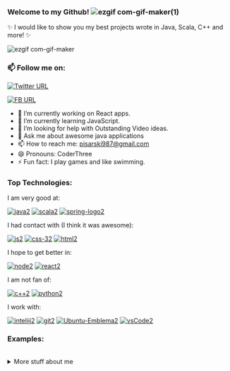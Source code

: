 ### Welcome to my Github! ![ezgif com-gif-maker(1)](https://user-images.githubusercontent.com/73716334/152412167-1bd22ef0-d5ec-47c7-96e6-b706eee7206c.gif)


✨ I would like to show you my best projects wrote in Java, Scala, C++ and more! ✨ 

![ezgif com-gif-maker](https://user-images.githubusercontent.com/73716334/151576766-fed88f9d-d378-4939-8809-42c0cc3b10c2.gif)

### 📫 Follow me on:

[![Twitter URL](https://img.shields.io:/twitter/url?label=%40Remmo123456789&style=social&url=https%3A%2F%2Ftwitter.com%2FRemmo123456789)](https://twitter.com/Remmo123456789)

[![FB URL](https://img.shields.io/badge/Remigiusz_Pisarski-1877F2?style=for-the-badge&logo=facebook&logoColor=white)](https://www.facebook.com/profile.php?id=100007905436766)


- 🔭 I’m currently working on React apps.
- 🌱 I’m currently learning JavaScript.
- 🤔 I’m looking for help with Outstanding Video ideas.
- 💬 Ask me about awesome java applications
- 📫 How to reach me: pisarski987@gmail.com
- 😄 Pronouns: CoderThree
- ⚡ Fun fact: I play games and like swimming.


### Top Technologies:

I am very good at:

[![java2](https://user-images.githubusercontent.com/73716334/152649672-ba74e19a-a1a8-4745-86c6-693235fa531e.png)](https://github.com/Remmo1/Remmo1/blob/main/icons/java.png)
[![scala2](https://user-images.githubusercontent.com/73716334/152649808-3cba80a4-9108-406d-85ee-0876d5bf9f8c.png)](https://github.com/Remmo1/Remmo1/blob/main/icons/scala.png)
[![spring-logo2](https://user-images.githubusercontent.com/73716334/152649809-009658fa-45b5-4771-bfc1-e4782041ec89.png)](https://github.com/Remmo1/Remmo1/blob/main/icons/spring-logo.png)

I had contact with (I think it was awesome):

[![js2](https://user-images.githubusercontent.com/73716334/152649802-b482d985-c477-474e-b39d-6f392c10e77e.png)](https://github.com/Remmo1/Remmo1/blob/main/icons/js.png)
[![css-32](https://user-images.githubusercontent.com/73716334/152853612-1334f0bf-a5f1-4b5b-96b7-d7fc21b570d3.png)](https://github.com/Remmo1/Remmo1/blob/main/icons/css-3.png)
[![html2](https://user-images.githubusercontent.com/73716334/152853627-48ae5e48-e804-40f0-bc79-adbe4a201b90.png)](https://github.com/Remmo1/Remmo1/blob/main/icons/html.png)


I hope to get better in:

[![node2](https://user-images.githubusercontent.com/73716334/152649804-87573079-cae2-410c-816a-a8078adbde89.png)](https://github.com/Remmo1/Remmo1/blob/main/icons/node.png)
[![react2](https://user-images.githubusercontent.com/73716334/152649806-c6b0ead9-d47d-43f5-bed5-8bc8463bd580.png)](https://github.com/Remmo1/Remmo1/blob/main/icons/react.png)

I am not fan of: 

[![c++2](https://user-images.githubusercontent.com/73716334/152853607-661187c9-3fd0-4364-9813-44b3546624e2.png)](https://github.com/Remmo1/Remmo1/blob/main/icons/c%2B%2B.png)
[![python2](https://user-images.githubusercontent.com/73716334/152649805-5999926d-bf33-4bad-9155-f849eb3c08b7.png)](https://github.com/Remmo1/Remmo1/blob/main/icons/python.png)

I work with:

[![inteliij2](https://user-images.githubusercontent.com/73716334/152855024-77f47fe0-24a6-46de-904b-83138812e86b.png)](https://github.com/Remmo1/Remmo1/blob/main/icons/inteliij.png)
[![git2](https://user-images.githubusercontent.com/73716334/152853620-1083cc08-b0e0-477f-902f-80383c539e56.png)](https://github.com/Remmo1/Remmo1/blob/main/icons/git.png)
[![Ubuntu-Emblema2](https://user-images.githubusercontent.com/73716334/152854526-fe760cff-4257-4f48-ae02-3bdbef2cda5e.png)](https://github.com/Remmo1/Remmo1/blob/main/icons/Ubuntu-Emblema.png)
[![vsCode2](https://user-images.githubusercontent.com/73716334/152854547-5f9d2567-9be3-4c2b-a1a6-ec8d824fbd7a.png)](https://github.com/Remmo1/Remmo1/blob/main/icons/vsCode.png)


### Examples:

<br>

<details>

<summary>
    More stuff about me
</summary>

<br>

<p> &nbsp &nbsp &nbsp &nbsp I am the student at University of Science and Technology in Wrocław. I study Applied Computer Science. This year in march I am starting the 4th semester.</p>

<p> &nbsp &nbsp &nbsp &nbsp I love programming but this is not my only passion. I like swimming too. My greatest hobby is F1. </p>

<br>

### Github Stats
[![Anurag's GitHub stats](https://github-readme-stats.vercel.app/api?username=Remmo1&hide=contribs,prs&theme=tokyonight)](https://github.com/anuraghazra/github-readme-stats)

</details>